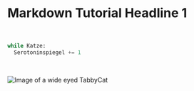 # Markdown Tutorial Headline 1

<br />

```python
while Katze:
  Serotoninspiegel += 1
```

<br />

![Image of a wide eyed TabbyCat](https://upload.wikimedia.org/wikipedia/commons/thumb/1/1d/Katzepasstauf_%282009_photo%3B_cropped_2022%29_%28cropped%29.jpg/1024px-Katzepasstauf_%282009_photo%3B_cropped_2022%29_%28cropped%29.jpg)

